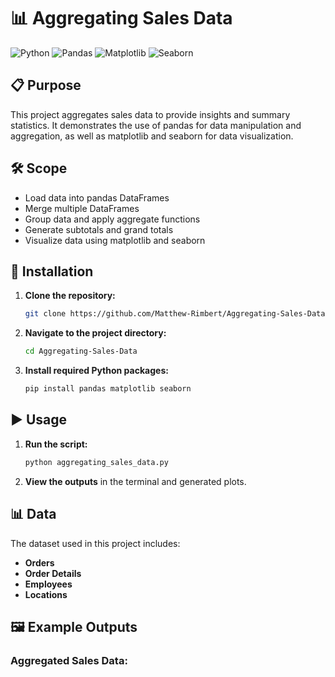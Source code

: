 # 📊 Aggregating Sales Data

![Python](https://img.shields.io/badge/Python-3.8+-blue.svg)
![Pandas](https://img.shields.io/badge/Pandas-1.3.0+-green.svg)
![Matplotlib](https://img.shields.io/badge/Matplotlib-3.4.2+-red.svg)
![Seaborn](https://img.shields.io/badge/Seaborn-0.11.1+-orange.svg)

## 📋 Purpose
This project aggregates sales data to provide insights and summary statistics. It demonstrates the use of pandas for data manipulation and aggregation, as well as matplotlib and seaborn for data visualization.

## 🛠️ Scope
- Load data into pandas DataFrames
- Merge multiple DataFrames
- Group data and apply aggregate functions
- Generate subtotals and grand totals
- Visualize data using matplotlib and seaborn

## 🚀 Installation
1. **Clone the repository:**
    ```bash
    git clone https://github.com/Matthew-Rimbert/Aggregating-Sales-Data.git
    ```
2. **Navigate to the project directory:**
    ```bash
    cd Aggregating-Sales-Data
    ```
3. **Install required Python packages:**
    ```bash
    pip install pandas matplotlib seaborn
    ```

## ▶️ Usage
1. **Run the script:**
    ```bash
    python aggregating_sales_data.py
    ```

2. **View the outputs** in the terminal and generated plots.

## 📊 Data
The dataset used in this project includes:
- **Orders**
- **Order Details**
- **Employees**
- **Locations**

## 🖼️ Example Outputs

### Aggregated Sales Data:
